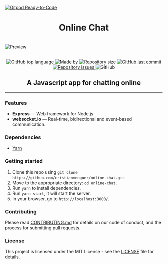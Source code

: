 [![Gitpod Ready-to-Code](https://img.shields.io/badge/Gitpod-Ready--to--Code-blue?logo=gitpod)](https://gitpod.io/#https://github.com/CristianMenguer/online-chat) 

<h1 align="center">Online Chat</h1>
<br />
<img alt="Preview" src"/public/images/online-chat.png" >
<br />
<br />

<p align="center">
  <img alt="GitHub top language" src="https://img.shields.io/github/languages/top/cristianmenguer/online-chat?color=%FF9000">

  <a href="https://www.linkedin.com/in/cristianmenguer/">
    <img alt="Made by" src="https://img.shields.io/badge/made%20by-Cristian%20Menguer-orange">
  </a>

  <img alt="Repository size" src="https://img.shields.io/github/repo-size/cristianmenguer/online-chat?color=%235636D3">

  <a href="https://github.com/cristianmenguer/online-chat/commits/master">
    <img alt="GitHub last commit" src="https://img.shields.io/github/last-commit/cristianmenguer/online-chat?color=%235636D3">
  </a>

  <a href="https://github.com/cristianmenguer/online-chat/issues">
    <img alt="Repository issues" src="https://img.shields.io/github/issues/cristianmenguer/online-chat?color=%235636D3">
  </a>

  <img alt="GitHub" src="https://img.shields.io/github/license/cristianmenguer/online-chat?color=%235636D3">
</p>

<h2 align="center">A Javascript app for chatting online</h2>

<hr />

### Features

- **Express** — Web framework for Node.js
- **websocket.io** — Real-time, bidirectional and event-based communication.

### Dependencies

- [Yarn](https://yarnpkg.com/pt-BR/docs/install)

### Getting started

1. Clone this repo using `git clone https://github.com/cristianmenguer/online-chat.git`.
2. Move to the appropriate directory: `cd online-chat`.<br />
3. Run `yarn` to install dependencies.<br />
4. Run `yarn start`, it will start the server.<br />
5. In your browser, go to `http://localhost:3000/`.

### Contributing

Please read [CONTRIBUTING.md](CONTRIBUTING.md) for details on our code of conduct, and the process for submitting pull requests.

### License

This project is licensed under the MIT License - see the [LICENSE](LICENSE) file for details.
